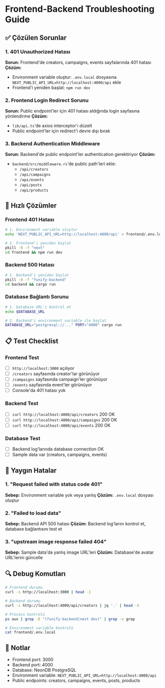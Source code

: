 # Frontend-Backend Troubleshooting Guide

## ✅ Çözülen Sorunlar

### 1. 401 Unauthorized Hatası
**Sorun:** Frontend'de creators, campaigns, events sayfalarında 401 hatası
**Çözüm:** 
- Environment variable oluştur: `.env.local` dosyasına `NEXT_PUBLIC_API_URL=http://localhost:4000/api` ekle
- Frontend'i yeniden başlat: `npm run dev`

### 2. Frontend Login Redirect Sorunu
**Sorun:** Public endpoint'ler için 401 hatası aldığında login sayfasına yönlendirme
**Çözüm:** 
- `lib/api.ts`'de axios interceptor'ı düzelt
- Public endpoint'ler için redirect'i devre dışı bırak

### 3. Backend Authentication Middleware
**Sorun:** Backend'de public endpoint'ler authentication gerektiriyor
**Çözüm:** 
- `backend/src/middleware.rs`'de public path'leri ekle:
  - `/api/creators`
  - `/api/campaigns` 
  - `/api/events`
  - `/api/posts`
  - `/api/products`

## 🔧 Hızlı Çözümler

### Frontend 401 Hatası
```bash
# 1. Environment variable oluştur
echo 'NEXT_PUBLIC_API_URL=http://localhost:4000/api' > frontend/.env.local

# 2. Frontend'i yeniden başlat
pkill -9 -f "next"
cd frontend && npm run dev
```

### Backend 500 Hatası
```bash
# 1. Backend'i yeniden başlat
pkill -9 -f "funify-backend"
cd backend && cargo run
```

### Database Bağlantı Sorunu
```bash
# 1. Database URL'i kontrol et
echo $DATABASE_URL

# 2. Backend'i environment variable ile başlat
DATABASE_URL="postgresql://..." PORT="4000" cargo run
```

## 📋 Test Checklist

### Frontend Test
- [ ] `http://localhost:3000` açılıyor
- [ ] `/creators` sayfasında creator'lar görünüyor
- [ ] `/campaigns` sayfasında campaign'ler görünüyor
- [ ] `/events` sayfasında event'ler görünüyor
- [ ] Console'da 401 hatası yok

### Backend Test
- [ ] `curl http://localhost:4000/api/creators` 200 OK
- [ ] `curl http://localhost:4000/api/campaigns` 200 OK
- [ ] `curl http://localhost:4000/api/events` 200 OK

### Database Test
- [ ] Backend log'larında database connection OK
- [ ] Sample data var (creators, campaigns, events)

## 🚨 Yaygın Hatalar

### 1. "Request failed with status code 401"
**Sebep:** Environment variable yok veya yanlış
**Çözüm:** `.env.local` dosyası oluştur

### 2. "Failed to load data"
**Sebep:** Backend API 500 hatası
**Çözüm:** Backend log'larını kontrol et, database bağlantısını test et

### 3. "upstream image response failed 404"
**Sebep:** Sample data'da yanlış image URL'leri
**Çözüm:** Database'de avatar URL'lerini güncelle

## 🔍 Debug Komutları

```bash
# Frontend durumu
curl -s http://localhost:3000 | head -1

# Backend durumu  
curl -s http://localhost:4000/api/creators | jq '.' | head -5

# Process kontrolü
ps aux | grep -E "(funify-backend|next dev)" | grep -v grep

# Environment variable kontrolü
cat frontend/.env.local
```

## 📝 Notlar

- Frontend port: 3000
- Backend port: 4000
- Database: NeonDB PostgreSQL
- Environment variable: `NEXT_PUBLIC_API_URL=http://localhost:4000/api`
- Public endpoints: creators, campaigns, events, posts, products
